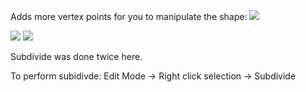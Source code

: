 
Adds more vertex points for you to manipulate the shape:
![](https://i.imgur.com/iRBihhe.png)

![](https://i.imgur.com/azlSDko.png)
![](https://i.imgur.com/fuvScys.png)


Subdivide was done twice here.

To perform subidivde: Edit Mode -> Right click selection -> Subdivide